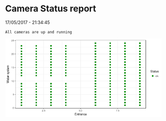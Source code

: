 Camera Status report
================
17/05/2017 - 21:34:45

    All cameras are up and running

![](camreport_files/figure-markdown_github/unnamed-chunk-2-1.png)
